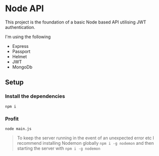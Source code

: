 # Node API

This project is the foundation of a basic Node based API utilising JWT authentication.

I'm using the following

* Express
* Passport
* Helmet
* JWT
* MongoDb

## Setup

### Install the dependencies

`npm i`

### Profit

`node main.js`

> To keep the server running in the event of an unexpected error etc I recommend installing Nodemon globally `npm i -g nodemon` and then starting the server with `npm i -g nodemon`

